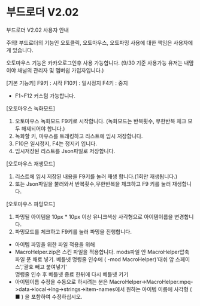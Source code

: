 # 부드로더 V2.02
부드로더 V2.02 사용자 안내

주의! 부드로더의 기능인 오토클릭, 오토마우스, 오토파밍 사용에 대한 책임은 사용자에게 있습니다.

오토마우스 기능은 카카오로그인후 사용 가능합니다.
(9/30 기준 사용가능 유저는 내맘이야 채널의 관리자 및 멤버쉽 가입자입니다.)

[기본 기능키]
F9키  : 시작
F10키 : 일시정지
F4키  : 중지
* F1~F12 커스텀 가능합니다.

[오토마우스 녹화모드]
1. 오토마우스 녹화모드 F9키로 시작합니다.
   (녹화모드는 반복횟수, 무한반복 체크 모두 해제되어야 합니다.)
2. 녹화할 키, 마우스를 트래킹하고 리스트에 임시 저장합니다.
3. F10은 일시정지, F4는 정지키 입니다.
4. 임시저장된 리스트를 Json파일로 저장합니다.

[오토마우스 재생모드]
1. 리스트에 임시 저장된 내용을 F9키를 눌러 재생 합니다.(1회만 재생됩니다.)
2. 또는 Json파일을 불러와서 반복횟수,무한반복을 체크하고 F9 키를 눌러 재생합니다.

[오토마우스 파밍모드]
1. 파밍될 아이템을 10px * 10px 이상 유니크색상 사각형으로 아이템이름을 변경합니다.
2. 파밍모드를 체크하고 F9키를 눌러 파밍을 진행합니다.
* 아이템 파밍을 위한 파일 적용을 위해
* MacroHelper.zip은 스킨 파일을 적용합니다.
  mods파일 안 MacroHelper압축 파일 푼 채로 넣기.
  베틀넷 명령줄 인수에 ( -mod MacroHelper)'대쉬 앞 스페이스','괄호 빼고 붙여넣기'  
  명령줄 인수 후 베틀넷 종료 한뒤에 다시 베틀넷 키기
* 아이템이름 수정을 수동으로 하시려는 분은 MacroHelper->MacroHelper.mpq->data->local->lng->strings->item-names에서 원하는 아이템 이름에 사각형 ( ■ ) 을 포함하여 수정하십시오.
